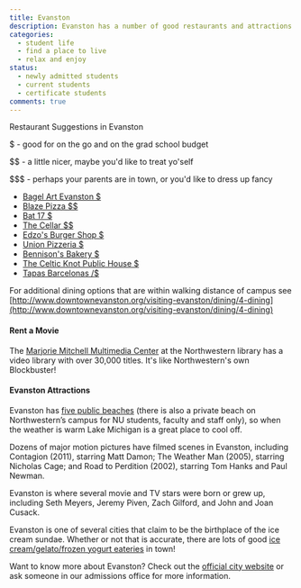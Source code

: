 ```yaml
---
title: Evanston
description: Evanston has a number of good restaurants and attractions. Check out these suggestions for places to go on a budget (or to get your parents to take you not on a budget), and other useful suggestions about making the most of living in Evanston.
categories: 
  - student life
  - find a place to live
  - relax and enjoy
status:
  - newly admitted students
  - current students
  - certificate students
comments: true
---
```


Restaurant Suggestions in Evanston

$ - good for on the go and on the grad school budget

$$ - a little nicer, maybe you'd like to treat yo'self

$$$ - perhaps your parents are in town, or you'd like to dress up fancy

*   [Bagel Art Evanston $](http://www.bagelartevanston.com/)
*   [Blaze Pizza $$](http://www.blazepizza.com/locations/evanston/)
*   [Bat 17 $](http://www.bat17evanston.com/)
*   [The Cellar $$](http://www.thecellarevanston.com/)
*   [Edzo's Burger Shop $](http://edzos.com/)
*   [Union Pizzeria $](http://www.unionevanston.com/)
*   [Bennison's Bakery $](http://www.bennisonscakes.com/)
*   [The Celtic Knot Public House $](http://celticknotpub.com/)
*   [Tapas Barcelonas $/$$](http://www.tapasbarcelona.com/Home.aspx)

For additional dining options that are within walking distance of campus see [http://www.downtownevanston.org/visiting-evanston/dining/4-dining](http://www.downtownevanston.org/visiting-evanston/dining/4-dining)

#### Rent a Movie

The [Marjorie Mitchell Multimedia Center](http://www.library.northwestern.edu/libraries-collections/evanston-campus/mitchell-multimedia-center) at the Northwestern library has a video library with over 30,000 titles. It's like Northwestern's own Blockbuster!

#### Evanston Attractions

Evanston has [five public beaches](http://www.cityofevanston.org/parks-recreation/lakefront-beaches/) (there is also a private beach on Northwestern’s campus for NU students, faculty and staff only), so when the weather is warm Lake Michigan is a great place to cool off.

Dozens of major motion pictures have filmed scenes in Evanston, including Contagion (2011), starring Matt Damon; The Weather Man (2005), starring Nicholas Cage; and Road to Perdition (2002), starring Tom Hanks and Paul Newman.

Evanston is where several movie and TV stars were born or grew up, including Seth Meyers, Jeremy Piven, Zach Gilford, and John and Joan Cusack.

Evanston is one of several cities that claim to be the birthplace of the ice cream sundae. Whether or not that is accurate, there are lots of good [ice cream/gelato/frozen yogurt eateries](http://www.yelp.com/search?find_desc=Ice+cream&find_loc=Evanston%2C+IL&ns=1&ls=102a1a1cd725efa4#find_desc=Ice+cream+yogurt) in town!

Want to know more about Evanston? Check out the [official city website](http://nwujour.askadmissions.net/admin/Communications/ClickThru.aspx?qs=NeTLrEJF6JLMnaSm5e1rMENHceda%2b7dHS0%2fR7%2f4DNPQeKxrTe7bZsWwhAB5lGQLs) or ask someone in our admissions office for more information.